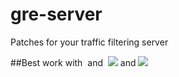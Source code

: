 # gre-server
Patches for your traffic filtering server

##Best work with ![]() and ![]()
[![](https://i.imgur.com/dlby7pI.png)](https://github.com/Rezanans-wow/BZ-antiddos) and [![](https://external-content.duckduckgo.com/iu/?u=https%3A%2F%2Fwww.jaimelesstartups.fr%2Fwp-content%2Fuploads%2F2020%2F11%2FCrowdSec-DEF-no-txt-1024x1019.png&f=1&nofb=1)](https://github.com/Rezanans-wow/BZ-antiddos)
